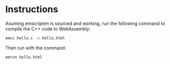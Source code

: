 # Instructions

Asuming emscripten is sourced and working, run the following command to compile the C++ code to WebAssembly:

```bash
emcc hello.c -o hello.html
```

Then run with the command:

```bash
emrun hello.html
```